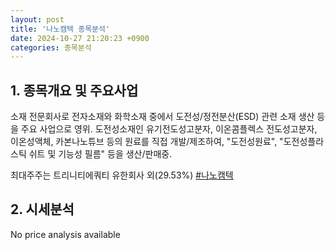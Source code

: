 ```yaml
---
layout: post
title: '나노캠텍 종목분석'
date: 2024-10-27 21:20:23 +0900
categories: 종목분석
---
```


## 1. 종목개요 및 주요사업

소재 전문회사로 전자소재와 화학소재 중에서 도전성/정전분산(ESD) 관련 소재 생산 등을 주요 사업으로 영위. 도전성소재인 유기전도성고분자, 이온콤플렉스 전도성고분자, 이온성액체, 카본나노튜브 등의 원료를 직접 개발/제조하여, "도전성원료", "도전성플라스틱 쉬트 및 기능성 필름" 등을 생산/판매중. 

최대주주는 트리니티에쿼티 유한회사 외(29.53%)
[#나노캠텍](#)

## 2. 시세분석

No price analysis available
